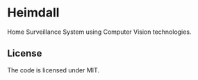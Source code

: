 # Heimdall
Home Surveillance System using Computer Vision technologies. 

## License
The code is licensed under MIT.





